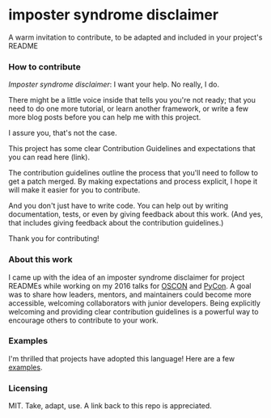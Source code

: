 # imposter syndrome disclaimer
A warm invitation to contribute, to be adapted and included in your project's README

### How to contribute

*Imposter syndrome disclaimer*: I want your help. No really, I do.

There might be a little voice inside that tells you you're not ready; that you need to do one more tutorial, or learn another framework, or write a few more blog posts before you can help me with this project.

I assure you, that's not the case.

This project has some clear Contribution Guidelines and expectations that you can read here (link).

The contribution guidelines outline the process that you'll need to follow to get a patch merged. By making expectations and process explicit, I hope it will make it easier for you to contribute.

And you don't just have to write code. You can help out by writing documentation, tests, or even by giving feedback about this work. (And yes, that includes giving feedback about the contribution guidelines.)

Thank you for contributing!

### About this work

I came up with the idea of an imposter syndrome disclaimer for project READMEs while working on my 2016 talks for [OSCON](https://conferences.oreilly.com/oscon/oscon-tx-2016/public/schedule/speaker/230023) and [PyCon](https://www.youtube.com/watch?v=6Uj746j9Heo). A goal was to share how leaders, mentors, and maintainers could become more accessible, welcoming collaborators with junior developers. Being explicitly welcoming and providing clear contribution guidelines is a powerful way to encourage others to contribute to your work. 

### Examples

I'm thrilled that projects have adopted this language! Here are a few [examples](https://github.com/adriennefriend/imposter-syndrome-disclaimer/blob/master/examples.md).

### Licensing

MIT. Take, adapt, use. A link back to this repo is appreciated.

